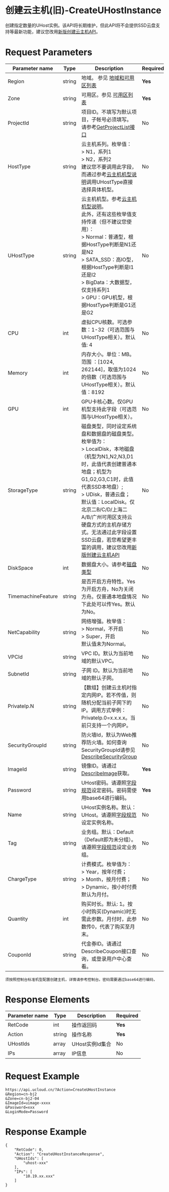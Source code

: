 

# 创建云主机(旧)-CreateUHostInstance

创建指定数量的UHost实例。该API将长期维护，但此API将不会提供SSD云盘支持等最新功能，建议您改用[新版创建云主机API](api/uhost-api/create_uhost_instance)。

# Request Parameters
|Parameter name|Type|Description|Required|
|---|---|---|---|
|Region|string|地域。 参见 [地域和可用区列表](../summary/regionlist.html)|**Yes**|
|Zone|string|可用区。参见 [可用区列表](../summary/regionlist.html)|**Yes**|
|ProjectId|string|项目ID。不填写为默认项目，子帐号必须填写。 请参考[GetProjectList接口](../summary/get_project_list.html)|No|
|HostType|string|云主机系列。枚举值：<br> > N1，系列1<br> > N2，系列2<br> 建议您不要调用此字段，而通过参考[云主机机型说明](api/uhost-api/uhost_type)调用UHostType直接选择具体机型。|No|
|UHostType|string| 云主机机型。参考[云主机机型说明](api/uhost-api/uhost_type)。<br> 此外，还有这些枚举值支持传递（但不建议您使用）： <br> > Normal：普通型，根据HostType判断是N1还是N2 <br> > SATA\_SSD：高IO型，根据HostType判断是I1还是I2 <br> > BigData：大数据型，仅支持系列1 <br> > GPU：GPU机型，根据HostType判断是G1还是G2 |No|
|CPU|int|虚拟CPU核数。可选参数：1-32（可选范围与UHostType相关）。默认值: 4|No|
|Memory|int|内存大小。单位：MB。范围 ：[1024, 262144]，取值为1024的倍数（可选范围与UHostType相关）。默认值：8192|No|
|GPU|int|GPU卡核心数。仅GPU机型支持此字段（可选范围与UHostType相关）。|No|
|StorageType|string|磁盘类型，同时设定系统盘和数据盘的磁盘类型。枚举值为：<br> > LocalDisk，本地磁盘（机型为N1,N2,N3,D1时，此值代表创建普通本地盘；机型为G1,G2,G3,C1时，此值代表SSD本地盘）; <br>> UDisk，普通云盘；<br> 默认值：LocalDisk。仅北京二B/C/D/上海二A/B/广州可用区支持云硬盘方式的主机存储方式。无法通过此字段设置SSD云盘，若您希望更丰富的调用，建议您改用[新版创建云主机API](api/uhost-api/create_uhost_instance)|No|
|DiskSpace|int|数据盘大小。请参考[磁盘类型](api/uhost-api/disk_type)|No|
|TimemachineFeature|string|是否开启方舟特性。Yes为开启方舟，No为关闭方舟。仅普通本地盘情况下此处可以传Yes。默认为No。|No|
|NetCapability|string|网络增强。枚举值：<br> > Normal，不开启 <br> > Super，开启 <br> 默认值未为Normal。|No|
|VPCId|string|VPC ID。默认为当前地域的默认VPC。 |No|
|SubnetId|string|子网 ID。默认为当前地域的默认子网。 |No|
|PrivateIp.N|string|【数组】创建云主机时指定内网IP。若不传值，则随机分配当前子网下的IP。调用方式举例：PrivateIp.0=x.x.x.x。当前只支持一个内网IP。|No|
|SecurityGroupId|string|防火墙Id，默认为Web推荐防火墙。如何查询SecurityGroupId请参见[DescribeSecurityGroup](../unet-api/describe_security_group.html)|No|
|ImageId|string|镜像ID。请通过 [DescribeImage](describe_image.html)获取。|**Yes**|
|Password|string|UHost密码。请遵照[字段规范](api/uhost-api/specification)设定密码。密码需使用base64进行编码。|**Yes**|
|Name|string|UHost实例名称。默认：UHost。请遵照[字段规范](api/uhost-api/specification)设定实例名称。|No|
|Tag|string|业务组。默认：Default（Default即为未分组）。请遵照[字段规范](api/uhost-api/specification)设定业务组。|No|
|ChargeType|string|计费模式。枚举值为： <br> > Year，按年付费； <br> > Month，按月付费；<br> > Dynamic，按小时付费 <br> 默认为月付。|No|
|Quantity|int|购买时长。默认: 1。按小时购买(Dynamic)时无需此参数。月付时，此参数传0，代表了购买至月末。|No|
|CouponId|string|代金券ID。请通过DescribeCoupon接口查询，或登录用户中心查看。|No|

```
须按照控制台标准机型配置创建主机，详情请参考控制台。密码需要通过base64进行编码，
```

# Response Elements
|Parameter name|Type|Description|Required|
|---|---|---|---|
|RetCode|int|操作返回码|**Yes**|
|Action|string|操作名称|**Yes**|
|UHostIds|array|UHost实例Id集合|No|
|IPs|array|IP信息|No|

# Request Example
```
https://api.ucloud.cn/?Action=CreateUHostInstance
&Region=cn-bj2
&Zone=cn-bj2-04
&ImageId=uimage-xxxx
&Password=xxx
&LoginMode=Password
```
# Response Example
```
{
    "RetCode": 0,
    "Action": "CreateUHostInstanceResponse",
    "UHostIds": [
        "uhost-xxx"
    ],
    "IPs": [
        "10.19.xx.xxx"
    ]
}
```
